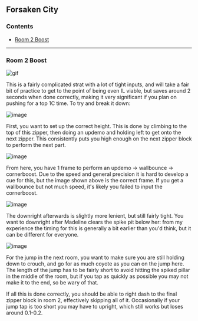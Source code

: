 ## Forsaken City

### Contents
- [Room 2 Boost](#Room-2-Boost)

- - - -

### Room 2 Boost

![gif](https://github.com/Vapo41/C-Side-Guide/blob/main/images/1cr2boostwebp.webp)

This is a fairly complicated strat with a lot of tight inputs, and will take a fair bit of practice to get to the point of being even IL viable, but saves around 2 seconds when done correctly, making it very significant if you plan on pushing for a top 1C time. To try and break it down:

![image](https://cdn.discordapp.com/attachments/785077819771453461/1015976928454398012/1cboost4.png)

First, you want to set up the correct height. This is done by climbing to the top of this zipper, then doing an updemo and holding left to get onto the next zipper. This consistently puts you high enough on the next zipper block to perform the next part.

![image](https://cdn.discordapp.com/attachments/785077819771453461/1015975862006464563/1cboost1.png)

From here, you have 1 frame to perform an updemo -> wallbounce -> cornerboost. Due to the speed and general precision it is hard to develop a cue for this, but the image shown above is the correct frame. If you get a wallbounce but not much speed, it's likely you failed to input the cornerboost.

![image](https://cdn.discordapp.com/attachments/785077819771453461/1015976526220632114/1cboost2.png)

The downright afterwards is slightly more lenient, but still fairly tight. You want to downright after Madeline clears the spike pit below her: from my experience the timing for this is generally a bit earlier than you'd think, but it can be different for everyone.

![image](https://cdn.discordapp.com/attachments/785077819771453461/1015976750783668325/1cboost3.png)

For the jump in the next room, you want to make sure you are still holding down to crouch, and go for as much coyote as you can on the jump here. The length of the jump has to be fairly short to avoid hitting the spiked pillar in the middle of the room, but if you tap as quickly as possible you may not make it to the end, so be wary of that.

If all this is done correctly, you should be able to right dash to the final zipper block in room 2, effectively skipping all of it. Occasionally if your jump tap is too short you may have to upright, which still works but loses around 0.1-0.2.
